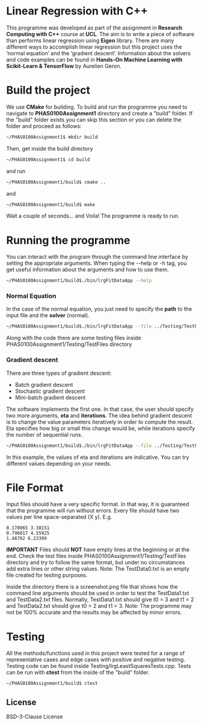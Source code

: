 # Linear Regression with C++

This programme was developed as part of the assignment in **Research Computing with C++** course at **UCL**. The aim is to write a piece of software than performs linear regression using **Eigen** library. There are many different ways to accomplish linear regression but this project uses the ‘normal equation’ and the ‘gradient descent’. Information about the solvers and code examples can be found in **Hands-On Machine Learning with Scikit-Learn & TensorFlow** by Aurelien Geron. 

# Build the project

We use **CMake** for building. To build and run the programme you need to navigate to **PHAS0100Assignment1** directory and create a "build" folder. If the "build" folder exists you can skip this section or you can delete the folder and proceed as follows:
```sh
~/PHAS0100Assignment1$ mkdir build
```
Then, get inside the build directory 
```sh
~/PHAS0100Assignment1$ cd build
```
and run
```sh
~/PHAS0100Assignment1/build$ cmake ..
```
and
```sh
~/PHAS0100Assignment1/build$ make
```

Wait a couple of seconds... and Voila! The programme is ready to run. 

# Running the programme

You can interact with the program through the command line interface by setting the appropriate arguments. When typing the --help or -h tag, you get useful information about the arguments and how to use them.
```sh
~/PHAS0100Assignment1/build$./bin/lrgFitDataApp --help
```

### Normal Equation
In the case of the normal equation, you just need to specify the **path** to the input file and the **solver** (normal).
```sh
~/PHAS0100Assignment1/build$./bin/lrgFitDataApp --file ../Testing/TestFiles/TestData1.txt --solver normal 
```
Along with the code there are some testing files inside PHAS0100Assignment1/Testing/TestFiles directory

### Gradient descent
There are three types of gradient descent:
* Batch gradient descent
* Stochastic gradient descent
* Mini-batch gradient descent

The software implements the first one. In that case, the user should specify two more arguments, **eta** and **iterations**. The idea behind gradient descent is to change the value parameters iteratively in order to compute the result. Eta specifies how big or small this change would be, while iterations specify the number of sequential runs.
```sh
~/PHAS0100Assignment1/build$./bin/lrgFitDataApp --file ../Testing/TestFiles/TestData1.txt --solver gradient --eta 0.1 --iterations 1000 
```
In this example, the values of eta and iterations are indicative. You can try different values depending on your needs. 

# File Format
Input files should have a very specific format. In that way, it is guaranteed that the programme will run without errors. Every file should have two values per line space-separated (X y). E.g.
```
0.170065 3.38151
0.796017 4.55925
1.48702 6.23399
```
**IMPORTANT**
Files should **NOT** have empty lines at the beginning or at the end.
Check the test files inside PHAS0100Assignment1/Testing/TestFiles directory and try to follow the same format, but under no circumstances add extra lines or other string values.
Note: The TestData0.txt is an empty file created for testing purposes.

Inside the directory there is a screenshot.png file that shows how the command line arguments should be used in order to test the TestData1.txt and TestData2.txt files. 
Normally, TestData1.txt should give t0 = 3 and t1 = 2 and TestData2.txt should give t0 = 2 and t1 = 3. 
Note: The programme may not be 100% accurate and the results may be affected by minor errors. 

# Testing
All the methods/functions used in this project were tested for a range of representative cases and edge cases with positive and negative testing. Testing code can be found inside Testing/lrgLeastSquaresTests.cpp. Tests can be run with **ctest** from the inside of the "build" folder.
```sh
~/PHAS0100Assignment1/build$ ctest 
```

License
----

BSD-3-Clause License 
